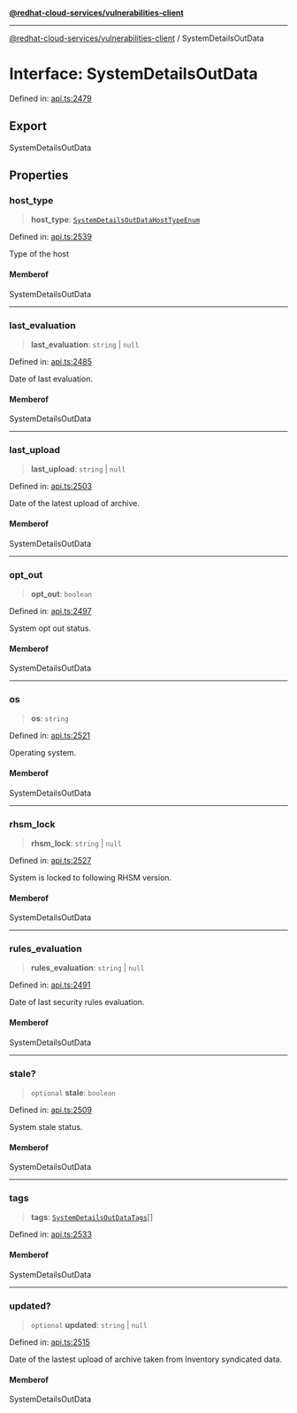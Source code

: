 [**@redhat-cloud-services/vulnerabilities-client**](../README.md)

***

[@redhat-cloud-services/vulnerabilities-client](../globals.md) / SystemDetailsOutData

# Interface: SystemDetailsOutData

Defined in: [api.ts:2479](https://github.com/charlesmulder/javascript-clients/blob/main/packages/vulnerabilities/git-api/api.ts#L2479)

## Export

SystemDetailsOutData

## Properties

### host\_type

> **host\_type**: [`SystemDetailsOutDataHostTypeEnum`](../enumerations/SystemDetailsOutDataHostTypeEnum.md)

Defined in: [api.ts:2539](https://github.com/charlesmulder/javascript-clients/blob/main/packages/vulnerabilities/git-api/api.ts#L2539)

Type of the host

#### Memberof

SystemDetailsOutData

***

### last\_evaluation

> **last\_evaluation**: `string` \| `null`

Defined in: [api.ts:2485](https://github.com/charlesmulder/javascript-clients/blob/main/packages/vulnerabilities/git-api/api.ts#L2485)

Date of last evaluation.

#### Memberof

SystemDetailsOutData

***

### last\_upload

> **last\_upload**: `string` \| `null`

Defined in: [api.ts:2503](https://github.com/charlesmulder/javascript-clients/blob/main/packages/vulnerabilities/git-api/api.ts#L2503)

Date of the latest upload of archive.

#### Memberof

SystemDetailsOutData

***

### opt\_out

> **opt\_out**: `boolean`

Defined in: [api.ts:2497](https://github.com/charlesmulder/javascript-clients/blob/main/packages/vulnerabilities/git-api/api.ts#L2497)

System opt out status.

#### Memberof

SystemDetailsOutData

***

### os

> **os**: `string`

Defined in: [api.ts:2521](https://github.com/charlesmulder/javascript-clients/blob/main/packages/vulnerabilities/git-api/api.ts#L2521)

Operating system.

#### Memberof

SystemDetailsOutData

***

### rhsm\_lock

> **rhsm\_lock**: `string` \| `null`

Defined in: [api.ts:2527](https://github.com/charlesmulder/javascript-clients/blob/main/packages/vulnerabilities/git-api/api.ts#L2527)

System is locked to following RHSM version.

#### Memberof

SystemDetailsOutData

***

### rules\_evaluation

> **rules\_evaluation**: `string` \| `null`

Defined in: [api.ts:2491](https://github.com/charlesmulder/javascript-clients/blob/main/packages/vulnerabilities/git-api/api.ts#L2491)

Date of last security rules evaluation.

#### Memberof

SystemDetailsOutData

***

### stale?

> `optional` **stale**: `boolean`

Defined in: [api.ts:2509](https://github.com/charlesmulder/javascript-clients/blob/main/packages/vulnerabilities/git-api/api.ts#L2509)

System stale status.

#### Memberof

SystemDetailsOutData

***

### tags

> **tags**: [`SystemDetailsOutDataTags`](SystemDetailsOutDataTags.md)[]

Defined in: [api.ts:2533](https://github.com/charlesmulder/javascript-clients/blob/main/packages/vulnerabilities/git-api/api.ts#L2533)

#### Memberof

SystemDetailsOutData

***

### updated?

> `optional` **updated**: `string` \| `null`

Defined in: [api.ts:2515](https://github.com/charlesmulder/javascript-clients/blob/main/packages/vulnerabilities/git-api/api.ts#L2515)

Date of the lastest upload of archive taken from Inventory syndicated data.

#### Memberof

SystemDetailsOutData
